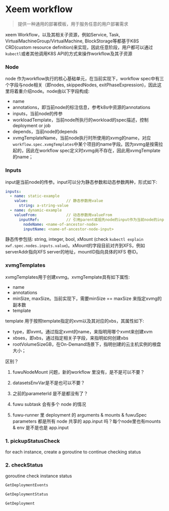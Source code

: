 



# Xeem workflow

> 提供一种通用的部署模板，用于服务任意的用户部署需求



xeem Workflow，以及其相关子资源，例如Service, Task, VirtualMachineGroup/VirtualMachine, BlockStorage等都基于K8S CRD(custom resource definition)来实现，因此任意阶段，用户都可以通过`kubectl`或者其他调用K8S API的方式来操作workflow及其子资源



### Node

node 作为workflow执行的核心基础单元，在当前实现下，workflow spec中有三个字段与node相关（即nodes, skippedNodes, exitPhaseExpression)，因此这里将着重介绍node。node由以下字段构成:

- name
- annotations，即当前node的标注信息，参考k8s中资源的annotations
- inputs，当前node的传参
- workloadTemplate，当前node所执行的workload的spec描述，控制 deployment or job
- depends，当前node的depends
- xvmgTemplateName，当前node执行时所使用的xvmg的name，对应`workflow.spec.xvmgTemplates`中某个项目的name字段。因为xvmg是按需拉起的，因此在workflow spec定义时xvmg尚不存在，因此用xvmgTemplate的name；



### Inputs

input是当前node的传参。input可以分为静态参数和动态参数两种，形式如下:

```yaml
inputs:
  - name: static-example
    value:                 // 静态参数用value
      string: a-string-value
  - name: dynamic-example
    valueFrom:             // 动态参数用valueFrom
      inputRef:            // 引用parent或祖先node的input作为当前node的input
        nodeName: <name-of-ancestor-node>
        inputName: <name-of-ancestor-node-input>
```

静态传参包括: string, integer, bool, xMount (check `kubectl explain xwf.spec.nodes.inputs.value`)。xMount的字段目前对齐到XFS，例如serverAddr指向XFS server的地址，mountID指向具体的XFS 卷ID。



### xvmgTemplates

xvmgTemplates用于创建xvmg。xvmgTemplate具有如下属性:

- name
- annotations
- minSize, maxSize。当前实现下，需要minSize == maxSize 来指定xvmg的副本数
- template

template 用于按照template指定的xvm以及其对应的xbs，其属性如下:

- type，即xvmt。通过指定xvmt的name，来指明用哪个xvmt来创建xvm
- xbses，即xbs，通过指定相关子字段，来指明如何创建xbs
- rootVolumeSizeGB，在On-Demand场景下，指明创建的云主机实例的根盘大小；









区别？

1. fuwuNodeMount 问题，新的workflow 里没有，是不是可以不要？

2.  datasetsEnvVar是不是也可以不要？
3. 之前的parameterId 是不是都没有了？
4. fuwu subtask 会有多个 node 的情况
5. fuwu-runner 里 deployment 的 arguments & mounts  & fuwuSpec parameters 都是所有 node 共享的 app.input 吗？每个node里也有mounts & env 是不是也是 app.input







### 1. pickupStatusCheck

for each instance, create a goroutine to continue checking status



### 2. checkStatus

goroutine check instance status





```go
GetDeploymentEvents

GetDeploymentStatus

GetDeployment
```



























